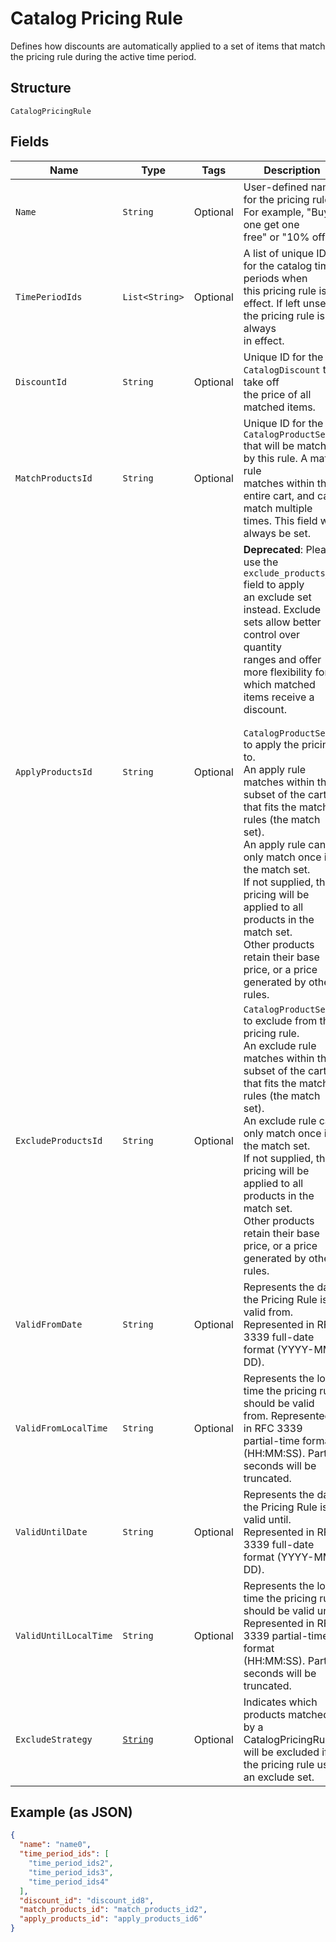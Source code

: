 
# Catalog Pricing Rule

Defines how discounts are automatically applied to a set of items that match the pricing rule
during the active time period.

## Structure

`CatalogPricingRule`

## Fields

| Name | Type | Tags | Description | Getter |
|  --- | --- | --- | --- | --- |
| `Name` | `String` | Optional | User-defined name for the pricing rule. For example, "Buy one get one<br>free" or "10% off". | String getName() |
| `TimePeriodIds` | `List<String>` | Optional | A list of unique IDs for the catalog time periods when<br>this pricing rule is in effect. If left unset, the pricing rule is always<br>in effect. | List<String> getTimePeriodIds() |
| `DiscountId` | `String` | Optional | Unique ID for the `CatalogDiscount` to take off<br>the price of all matched items. | String getDiscountId() |
| `MatchProductsId` | `String` | Optional | Unique ID for the `CatalogProductSet` that will be matched by this rule. A match rule<br>matches within the entire cart, and can match multiple times. This field will always be set. | String getMatchProductsId() |
| `ApplyProductsId` | `String` | Optional | __Deprecated__: Please use the `exclude_products_id` field to apply<br>an exclude set instead. Exclude sets allow better control over quantity<br>ranges and offer more flexibility for which matched items receive a discount.<br><br>`CatalogProductSet` to apply the pricing to.<br>An apply rule matches within the subset of the cart that fits the match rules (the match set).<br>An apply rule can only match once in the match set.<br>If not supplied, the pricing will be applied to all products in the match set.<br>Other products retain their base price, or a price generated by other rules. | String getApplyProductsId() |
| `ExcludeProductsId` | `String` | Optional | `CatalogProductSet` to exclude from the pricing rule.<br>An exclude rule matches within the subset of the cart that fits the match rules (the match set).<br>An exclude rule can only match once in the match set.<br>If not supplied, the pricing will be applied to all products in the match set.<br>Other products retain their base price, or a price generated by other rules. | String getExcludeProductsId() |
| `ValidFromDate` | `String` | Optional | Represents the date the Pricing Rule is valid from. Represented in RFC 3339 full-date format (YYYY-MM-DD). | String getValidFromDate() |
| `ValidFromLocalTime` | `String` | Optional | Represents the local time the pricing rule should be valid from. Represented in RFC 3339 partial-time format<br>(HH:MM:SS). Partial seconds will be truncated. | String getValidFromLocalTime() |
| `ValidUntilDate` | `String` | Optional | Represents the date the Pricing Rule is valid until. Represented in RFC 3339 full-date format (YYYY-MM-DD). | String getValidUntilDate() |
| `ValidUntilLocalTime` | `String` | Optional | Represents the local time the pricing rule should be valid until. Represented in RFC 3339 partial-time format<br>(HH:MM:SS). Partial seconds will be truncated. | String getValidUntilLocalTime() |
| `ExcludeStrategy` | [`String`](/doc/models/exclude-strategy.md) | Optional | Indicates which products matched by a CatalogPricingRule<br>will be excluded if the pricing rule uses an exclude set. | String getExcludeStrategy() |

## Example (as JSON)

```json
{
  "name": "name0",
  "time_period_ids": [
    "time_period_ids2",
    "time_period_ids3",
    "time_period_ids4"
  ],
  "discount_id": "discount_id8",
  "match_products_id": "match_products_id2",
  "apply_products_id": "apply_products_id6"
}
```

